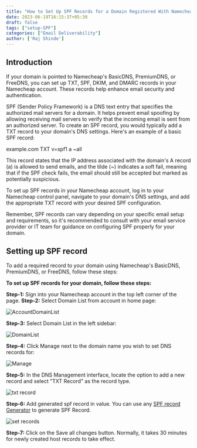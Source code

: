 ```yaml
---
title: "How to Set Up SPF Records for a Domain Registered With Namecheap"
date: 2023-06-19T16:15:37+05:30
draft: false
tags: ["setup-SPF"]
categories: ["Email Deliverability"]
author: ['Raj Shinde']
---
```



## Introduction

If your domain is pointed to Namecheap's BasicDNS, PremiumDNS, or FreeDNS, you can set up TXT, SPF, DKIM, and DMARC records in your Namecheap account. These records help enhance email security and authentication.

SPF (Sender Policy Framework) is a DNS text entry that specifies the authorized mail servers for a domain. It helps prevent email spoofing by allowing receiving mail servers to verify that the incoming email is sent from an authorized server. To create an SPF record, you would typically add a TXT record to your domain's DNS settings. Here's an example of a basic SPF record:

example.com   TXT     v=spf1 a ~all

This record states that the IP address associated with the domain's A record (a) is allowed to send emails, and the tilde (~) indicates a soft fail, meaning that if the SPF check fails, the email should still be accepted but marked as potentially suspicious.

To set up SPF records in your Namecheap account, log in to your Namecheap control panel, navigate to your domain's DNS settings, and add the appropriate TXT record with your desired SPF configuration.

Remember, SPF records can vary depending on your specific email setup and requirements, so it's recommended to consult with your email service provider or IT team for guidance on configuring SPF properly for your domain.

## Setting up SPF record

To add a required record to your domain using Namecheap's BasicDNS, PremiumDNS, or FreeDNS, follow these steps:

**To set up SPF records for your domain, follow these steps:**

**Step-1:**  Sign into your Namecheap account in the top left corner of the page.
**Step-2:**  Select Domain List from account  in home page:

![AccountDomainList](https://i.imgur.com/gjuNflT.png)

**Step-3:**  Select Domain List in the left sidebar:

![DomainList](https://i.imgur.com/zTfK2E5.png)

**Step-4:** Click Manage next to the domain name you wish to set DNS records for:

![Manage](https://i.imgur.com/olq5O1q.png)

**Step-5:** In the DNS Management interface, locate the option to add a new record and select "TXT Record" as the record type.

![txt record](https://i.imgur.com/DkOcSTD.png)

**Step-6:** Add generated spf record in value. You can use any [SPF record Generator](https://emaildojo.io/spf-record-generator) to generate SPF Record.

![set records](https://i.imgur.com/RbR16kX.png)

**Step-7:** Click on the Save all changes button. Normally, it takes 30 minutes for newly created host records to take effect.



